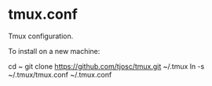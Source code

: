 # tmux.conf
Tmux configuration.

To install on a new machine:

cd ~
git clone https://github.com/tjosc/tmux.git ~/.tmux
ln -s ~/.tmux/tmux.conf ~/.tmux.conf
